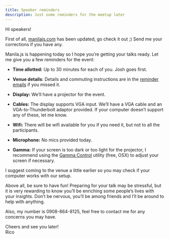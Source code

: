 ```yaml
---
title: Speaker reminders
description: Just some reminders for the meetup later
---
```


Hi speakers!

First of all, [manilajs.com](http://manilajs.com) has been updated, go check it out ;) Send me your corrections if you have any.

Manila.js is happening today so I hope you’re getting your talks ready. Let me give you a few reminders for the event:

* __Time allotted:__ Up to 30 minutes for each of you. Josh goes first.

* __Venue details__: Details and commuting instructions are in the [reminder emails][welcome] if you missed it.

* __Display:__ We’ll have a projector for the event.

* __Cables:__ The display supports VGA input. We’ll have a VGA cable and an VGA-to-Thunderbolt adaptor provided. If your computer doesn’t support any of these, let me know.

* __Wifi:__ There will be wifi available for you if you need it, but not to all the participants.

* __Microphone:__ No mics provided today.

* __Gamma:__ If your screen is too dark or too light for the projector, I recommend using the [Gamma Control] utility (free, OSX) to adjust your screen if necessary.

I suggest coming to the venue a little earlier so you may check if your computer works with our setup.

Above all, be sure to have fun! Preparing for your talk may be stressful, but it is very rewarding to know you’ll be enriching some people’s lives with your insights. Don’t be nervous, you’ll be among friends and I’ll be around to help with anything.

Also, my number is 0908-864-8125, feel free to contact me for any concerns you may have.

Cheers and see you later!<br>
Rico

[Gamma Control]: https://michelf.ca/projects/gamma-control/
[welcome]: http://manilajs.com/p/012-welcome.html
